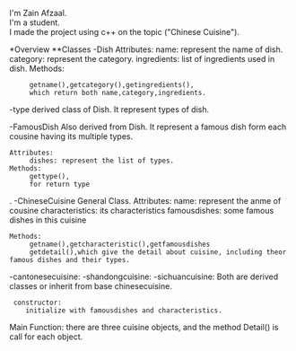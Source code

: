I'm Zain Afzaal.
<br>
I'm a student.
<br>
I made the project using c++ on the topic ("Chinese Cuisine").

*Overview
**Classes
  -Dish
    Attributes:
         name: represent the name of dish.
         category: represent the category.
         ingredients: list of ingredients used in dish.
    Methods:

         getname(),getcategory(),getingredients(),
         which return both name,category,ingredients.

  -type
    derived class of Dish.
    It represent types of dish.

  -FamousDish
    Also derived from Dish.
    It represent a famous dish form each cousine having its multiple types.
    
    Attributes:
         dishes: represent the list of types.
    Methods:
         gettype(),
         for return type
.
  -ChineseCuisine
    General Class.
    Attributes:
         name: represent the anme of cousine
         characteristics: its characteristics
         famousdishes: some famous dishes in this cuisine

    Methods:
         getname(),getcharacteristic(),getfamousdishes
         getdetail(),which give the detail about cuisine, including theor famous dishes and their types.
   

  -cantonesecuisine:
  -shandongcuisine:
  -sichuancuisine:
       Both are derived classes or inherit from base chinesecuisine.

     constructor:
        initialize with famousdishes and characteristics.

Main Function:
   there are three cuisine objects,
   and the method Detail() is call for each object.
   







